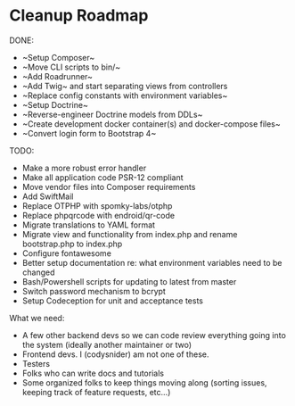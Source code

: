 Cleanup Roadmap
===============

DONE:
- ~Setup Composer~
- ~Move CLI scripts to bin/~
- ~Add Roadrunner~
- ~Add Twig~ and start separating views from controllers
- ~Replace config constants with environment variables~
- ~Setup Doctrine~
- ~Reverse-engineer Doctrine models from DDLs~
- ~Create development docker container(s) and docker-compose files~
- ~Convert login form to Bootstrap 4~

TODO:
- Make a more robust error handler
- Make all application code PSR-12 compliant
- Move vendor files into Composer requirements
- Add SwiftMail
- Replace OTPHP with spomky-labs/otphp
- Replace phpqrcode with endroid/qr-code
- Migrate translations to YAML format
- Migrate view and functionality from index.php and rename bootstrap.php to index.php
- Configure fontawesome
- Better setup documentation re: what environment variables need to be changed
- Bash/Powershell scripts for updating to latest from master
- Switch password mechanism to bcrypt
- Setup Codeception for unit and acceptance tests

What we need:
- A few other backend devs so we can code review everything going into the system (ideally another maintainer or two)
- Frontend devs. I (codysnider) am not one of these.
- Testers
- Folks who can write docs and tutorials
- Some organized folks to keep things moving along (sorting issues, keeping track of feature requests, etc...)
